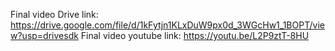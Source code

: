  Final video Drive link:
https://drive.google.com/file/d/1kFytjn1KLxDuW9px0d_3WGcHw1_1BOPT/view?usp=drivesdk
Final video youtube link:
https://youtu.be/L2P9ztT-8HU
